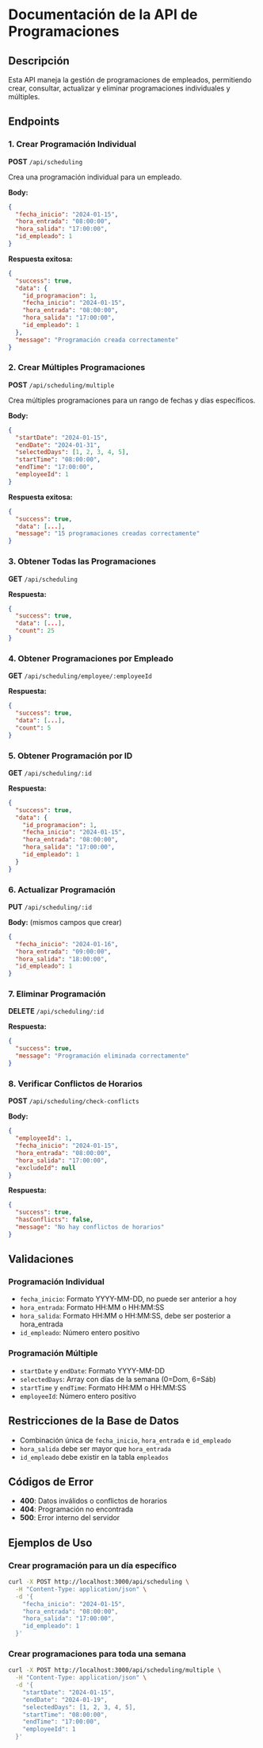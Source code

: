 # Documentación de la API de Programaciones

## Descripción
Esta API maneja la gestión de programaciones de empleados, permitiendo crear, consultar, actualizar y eliminar programaciones individuales y múltiples.

## Endpoints

### 1. Crear Programación Individual
**POST** `/api/scheduling`

Crea una programación individual para un empleado.

**Body:**
```json
{
  "fecha_inicio": "2024-01-15",
  "hora_entrada": "08:00:00",
  "hora_salida": "17:00:00",
  "id_empleado": 1
}
```

**Respuesta exitosa:**
```json
{
  "success": true,
  "data": {
    "id_programacion": 1,
    "fecha_inicio": "2024-01-15",
    "hora_entrada": "08:00:00",
    "hora_salida": "17:00:00",
    "id_empleado": 1
  },
  "message": "Programación creada correctamente"
}
```

### 2. Crear Múltiples Programaciones
**POST** `/api/scheduling/multiple`

Crea múltiples programaciones para un rango de fechas y días específicos.

**Body:**
```json
{
  "startDate": "2024-01-15",
  "endDate": "2024-01-31",
  "selectedDays": [1, 2, 3, 4, 5],
  "startTime": "08:00:00",
  "endTime": "17:00:00",
  "employeeId": 1
}
```

**Respuesta exitosa:**
```json
{
  "success": true,
  "data": [...],
  "message": "15 programaciones creadas correctamente"
}
```

### 3. Obtener Todas las Programaciones
**GET** `/api/scheduling`

**Respuesta:**
```json
{
  "success": true,
  "data": [...],
  "count": 25
}
```

### 4. Obtener Programaciones por Empleado
**GET** `/api/scheduling/employee/:employeeId`

**Respuesta:**
```json
{
  "success": true,
  "data": [...],
  "count": 5
}
```

### 5. Obtener Programación por ID
**GET** `/api/scheduling/:id`

**Respuesta:**
```json
{
  "success": true,
  "data": {
    "id_programacion": 1,
    "fecha_inicio": "2024-01-15",
    "hora_entrada": "08:00:00",
    "hora_salida": "17:00:00",
    "id_empleado": 1
  }
}
```

### 6. Actualizar Programación
**PUT** `/api/scheduling/:id`

**Body:** (mismos campos que crear)
```json
{
  "fecha_inicio": "2024-01-16",
  "hora_entrada": "09:00:00",
  "hora_salida": "18:00:00",
  "id_empleado": 1
}
```

### 7. Eliminar Programación
**DELETE** `/api/scheduling/:id`

**Respuesta:**
```json
{
  "success": true,
  "message": "Programación eliminada correctamente"
}
```

### 8. Verificar Conflictos de Horarios
**POST** `/api/scheduling/check-conflicts`

**Body:**
```json
{
  "employeeId": 1,
  "fecha_inicio": "2024-01-15",
  "hora_entrada": "08:00:00",
  "hora_salida": "17:00:00",
  "excludeId": null
}
```

**Respuesta:**
```json
{
  "success": true,
  "hasConflicts": false,
  "message": "No hay conflictos de horarios"
}
```

## Validaciones

### Programación Individual
- `fecha_inicio`: Formato YYYY-MM-DD, no puede ser anterior a hoy
- `hora_entrada`: Formato HH:MM o HH:MM:SS
- `hora_salida`: Formato HH:MM o HH:MM:SS, debe ser posterior a hora_entrada
- `id_empleado`: Número entero positivo

### Programación Múltiple
- `startDate` y `endDate`: Formato YYYY-MM-DD
- `selectedDays`: Array con días de la semana (0=Dom, 6=Sáb)
- `startTime` y `endTime`: Formato HH:MM o HH:MM:SS
- `employeeId`: Número entero positivo

## Restricciones de la Base de Datos
- Combinación única de `fecha_inicio`, `hora_entrada` e `id_empleado`
- `hora_salida` debe ser mayor que `hora_entrada`
- `id_empleado` debe existir en la tabla `empleados`

## Códigos de Error
- **400**: Datos inválidos o conflictos de horarios
- **404**: Programación no encontrada
- **500**: Error interno del servidor

## Ejemplos de Uso

### Crear programación para un día específico
```bash
curl -X POST http://localhost:3000/api/scheduling \
  -H "Content-Type: application/json" \
  -d '{
    "fecha_inicio": "2024-01-15",
    "hora_entrada": "08:00:00",
    "hora_salida": "17:00:00",
    "id_empleado": 1
  }'
```

### Crear programaciones para toda una semana
```bash
curl -X POST http://localhost:3000/api/scheduling/multiple \
  -H "Content-Type: application/json" \
  -d '{
    "startDate": "2024-01-15",
    "endDate": "2024-01-19",
    "selectedDays": [1, 2, 3, 4, 5],
    "startTime": "08:00:00",
    "endTime": "17:00:00",
    "employeeId": 1
  }'
```
